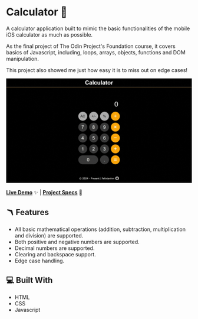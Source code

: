 # Calculator 🔢

A calculator application built to mimic the basic functionalities of the mobile iOS calculator as much as possible.

As the final project of The Odin Project's Foundation course, it covers basics of Javascript, including, loops, arrays, objects, functions and DOM manipulation.

This project also showed me just how easy it is to miss out on edge cases!

![GIF Recording of Calculator](./assets/calculator.gif)

[**Live Demo**](#) ✨ |
[**Project Specs**](https://www.theodinproject.com/lessons/foundations-calculator) 📝

## 🪃 Features

- All basic mathematical operations (addition, subtraction, multiplication and division) are supported.
- Both positive and negative numbers are supported.
- Decimal numbers are supported.
- Clearing and backspace support.
- Edge case handling.

## 💻 Built With

- HTML
- CSS
- Javascript
